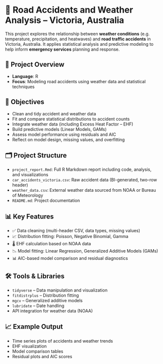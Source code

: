 # 🚧 Road Accidents and Weather Analysis – Victoria, Australia

This project explores the relationship between **weather conditions** (e.g. temperature, precipitation, and heatwaves) and **road traffic accidents** in Victoria, Australia. It applies statistical analysis and predictive modeling to help inform **emergency services** planning and response.

## 📌 Project Overview

- **Language**: R
- **Focus**: Modeling road accidents using weather data and statistical techniques

## 🎯 Objectives

- Clean and tidy accident and weather data
- Fit and compare statistical distributions to accident counts
- Integrate weather data (including Excess Heat Factor – EHF)
- Build predictive models (Linear Models, GAMs)
- Assess model performance using residuals and AIC
- Reflect on model design, missing values, and overfitting

## 🗂️ Project Structure

- `project_report.Rmd`: Full R Markdown report including code, analysis, and visualizations
- `car_accidents_victoria.csv`: Raw accident data (BI-generated, two-row header)
- `weather_data.csv`: External weather data sourced from NOAA or Bureau of Meteorology
- `README.md`: Project documentation

## 📊 Key Features

- ✅ Data cleaning (multi-header CSV, data types, missing values)
- 📈 Distribution fitting: Poisson, Negative Binomial, Gamma
- 🌡️ EHF calculation based on NOAA data
- 📉 Model fitting: Linear Regression, Generalized Additive Models (GAMs)
- 📊 AIC-based model comparison and residual diagnostics

## 🛠 Tools & Libraries

- `tidyverse` – Data manipulation and visualization
- `fitdistrplus` – Distribution fitting
- `mgcv` – Generalized additive models
- `lubridate` – Date handling
- API integration for weather data (NOAA)

## 📈 Example Output

- Time series plots of accidents and weather trends
- EHF visualization
- Model comparison tables
- Residual plots and AIC scores



